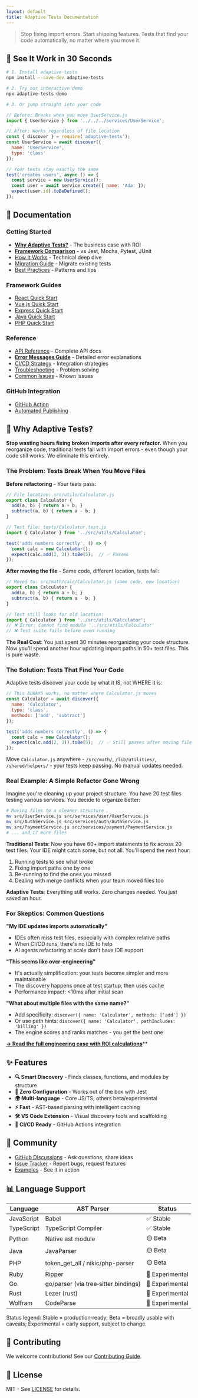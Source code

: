 ```yaml
---
layout: default
title: Adaptive Tests Documentation
---
```


> Stop fixing import errors. Start shipping features. Tests that find your code automatically, no matter where you move it.

## 🚀 See It Work in 30 Seconds

```bash
# 1. Install adaptive-tests
npm install --save-dev adaptive-tests

# 2. Try our interactive demo
npx adaptive-tests demo

# 3. Or jump straight into your code
```

```javascript
// Before: Breaks when you move UserService.js
import { UserService } from '../../../services/UserService';

// After: Works regardless of file location
const { discover } = require('adaptive-tests');
const UserService = await discover({
  name: 'UserService',
  type: 'class'
});

// Your tests stay exactly the same
test('creates users', async () => {
  const service = new UserService();
  const user = await service.create({ name: 'Ada' });
  expect(user.id).toBeDefined();
});
```

## 📖 Documentation

### Getting Started

- **[Why Adaptive Tests?](WHY_ADAPTIVE_TESTS.md)** - The business case with ROI
- **[Framework Comparison](COMPARISON.md)** - vs Jest, Mocha, Pytest, JUnit
- [How It Works](HOW_IT_WORKS.md) - Technical deep dive
- [Migration Guide](MIGRATION_GUIDE.md) - Migrate existing tests
- [Best Practices](BEST_PRACTICES.md) - Patterns and tips

### Framework Guides

- [React Quick Start](../languages/javascript/docs/REACT_QUICKSTART.md)
- [Vue.js Quick Start](../languages/javascript/docs/VUE_QUICKSTART.md)
- [Express Quick Start](../languages/javascript/docs/EXPRESS_QUICKSTART.md)
- [Java Quick Start](../languages/java/README.md)
- [PHP Quick Start](../languages/php/README.md)

### Reference

- [API Reference](API_REFERENCE.md) - Complete API docs
- **[Error Messages Guide](ERROR_MESSAGES.md)** - Detailed error explanations
- [CI/CD Strategy](CI_STRATEGY.md) - Integration strategies
- [Troubleshooting](TROUBLESHOOTING.md) - Problem solving
- [Common Issues](COMMON_ISSUES.md) - Known issues

### GitHub Integration

- [GitHub Action](GITHUB_ACTION.md)
- [Automated Publishing](AUTOMATED_PUBLISHING.md)

## 🎯 Why Adaptive Tests?

**Stop wasting hours fixing broken imports after every refactor.** When you reorganize code, traditional tests fail with import errors - even though your code still works. We eliminate this entirely.

### The Problem: Tests Break When You Move Files

**Before refactoring** - Your tests pass:
```javascript
// File location: src/utils/Calculator.js
export class Calculator {
  add(a, b) { return a + b; }
  subtract(a, b) { return a - b; }
}

// Test file: tests/Calculator.test.js
import { Calculator } from '../src/utils/Calculator';

test('adds numbers correctly', () => {
  const calc = new Calculator();
  expect(calc.add(2, 3)).toBe(5);  // ✅ Passes
});
```

**After moving the file** - Same code, different location, tests fail:
```javascript
// Moved to: src/math/calc/Calculator.js (same code, new location)
export class Calculator {
  add(a, b) { return a + b; }
  subtract(a, b) { return a - b; }
}

// Test still looks for old location:
import { Calculator } from '../src/utils/Calculator';
// ❌ Error: Cannot find module '../src/utils/Calculator'
// ❌ Test suite fails before even running
```

**The Real Cost**: You just spent 30 minutes reorganizing your code structure. Now you'll spend another hour updating import paths in 50+ test files. This is pure waste.

### The Solution: Tests That Find Your Code

Adaptive tests discover your code by what it IS, not WHERE it is:

```javascript
// This ALWAYS works, no matter where Calculator.js moves
const Calculator = await discover({
  name: 'Calculator',
  type: 'class',
  methods: ['add', 'subtract']
});

test('adds numbers correctly', () => {
  const calc = new Calculator();
  expect(calc.add(2, 3)).toBe(5);  // ✅ Still passes after moving file
});
```

Move `Calculator.js` anywhere - `/src/math/`, `/lib/utilities/`, `/shared/helpers/` - your tests keep passing. No manual updates needed.

### Real Example: A Simple Refactor Gone Wrong

Imagine you're cleaning up your project structure. You have 20 test files testing various services. You decide to organize better:

```bash
# Moving files to a cleaner structure
mv src/UserService.js src/services/user/UserService.js
mv src/AuthService.js src/services/auth/AuthService.js
mv src/PaymentService.js src/services/payment/PaymentService.js
# ... and 17 more files
```

**Traditional Tests**: Now you have 60+ import statements to fix across 20 test files. Your IDE might catch some, but not all. You'll spend the next hour:
1. Running tests to see what broke
2. Fixing import paths one by one
3. Re-running to find the ones you missed
4. Dealing with merge conflicts when your team moved files too

**Adaptive Tests**: Everything still works. Zero changes needed. You just saved an hour.

### For Skeptics: Common Questions

**"My IDE updates imports automatically"**
- IDEs often miss test files, especially with complex relative paths
- When CI/CD runs, there's no IDE to help
- AI agents refactoring at scale don't have IDE support

**"This seems like over-engineering"**
- It's actually simplification: your tests become simpler and more maintainable
- The discovery happens once at test startup, then uses cache
- Performance impact: <10ms after initial scan

**"What about multiple files with the same name?"**
- Add specificity: `discover({ name: 'Calculator', methods: ['add'] })`
- Or use path hints: `discover({ name: 'Calculator', pathIncludes: 'billing' })`
- The engine scores and ranks matches - you get the best one

**[→ Read the full engineering case with ROI calculations](WHY_ADAPTIVE_TESTS.md)****

## ✨ Features

- **🔍 Smart Discovery** - Finds classes, functions, and modules by structure
- **🚀 Zero Configuration** - Works out of the box with Jest
- **🌍 Multi-language** - Core JS/TS; others beta/experimental
- **⚡ Fast** - AST-based parsing with intelligent caching
- **🛠️ VS Code Extension** - Visual discovery tools and scaffolding
- **🔄 CI/CD Ready** - GitHub Actions integration

## 💬 Community

- [GitHub Discussions](https://github.com/anon57396/adaptive-tests/discussions) - Ask questions, share ideas
- [Issue Tracker](https://github.com/anon57396/adaptive-tests/issues) - Report bugs, request features
- [Examples](https://github.com/anon57396/adaptive-tests/tree/main/languages/javascript/examples) - See it in action

## 📊 Language Support

| Language | AST Parser | Status |
|----------|------------|--------|
| JavaScript | Babel | ✅ Stable |
| TypeScript | TypeScript Compiler | ✅ Stable |
| Python | Native ast module | 🟡 Beta |
| Java | JavaParser | 🟡 Beta |
| PHP | token_get_all / nikic/php-parser | 🟡 Beta |
| Ruby | Ripper | 🧪 Experimental |
| Go | go/parser (via tree‑sitter bindings) | 🧪 Experimental |
| Rust | Lezer (rust) | 🧪 Experimental |
| Wolfram | CodeParse | 🧪 Experimental |

Status legend: Stable = production‑ready; Beta = broadly usable with caveats; Experimental = early support, subject to change.

## 🤝 Contributing

We welcome contributions! See our [Contributing Guide](https://github.com/anon57396/adaptive-tests/blob/main/CONTRIBUTING.md).

## 📄 License

MIT - See [LICENSE](https://github.com/anon57396/adaptive-tests/blob/main/LICENSE) for details.
